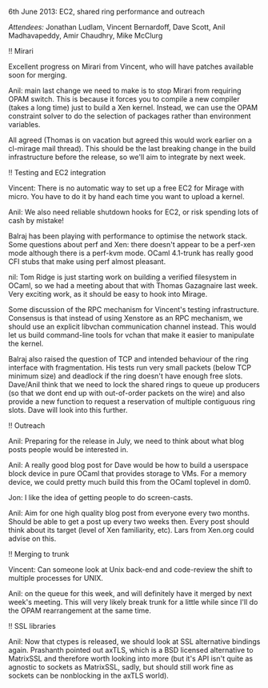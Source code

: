 6th June 2013: EC2, shared ring performance and outreach

*Attendees:* Jonathan Ludlam, Vincent Bernardoff, Dave Scott, Anil Madhavapeddy, Amir Chaudhry, Mike McClurg

!! Mirari

Excellent progress on Mirari from Vincent, who will have patches available soon for merging.

Anil: main last change we need to make is to stop Mirari from requiring OPAM
switch.  This is because it forces you to compile a new compiler (takes a long
time) just to build a Xen kernel.  Instead, we can use the OPAM constraint
solver to do the selection of packages rather than environment variables.

All agreed (Thomas is on vacation but agreed this would work earlier on a cl-mirage
mail thread).  This should be the last breaking change in the build infrastructure
before the release, so we'll aim to integrate by next week.

!! Testing and EC2 integration 

Vincent: There is no automatic way to set up a free EC2 for Mirage with micro.
You have to do it by hand each time you want to upload a kernel.  

Anil: We also need reliable shutdown hooks for EC2, or risk spending lots of cash by mistake! 

Balraj has been playing with performance to optimise the network stack.  Some
questions about perf and Xen: there doesn't appear to be a perf-xen mode
although there is a perf-kvm mode.  OCaml 4.1-trunk has really good CFI stubs
that make using perf almost pleasant.

nil: Tom Ridge is just starting work on building a verified filesystem in
OCaml, so we had a meeting about that with Thomas Gazagnaire last week.  Very
exciting work, as it should be easy to hook into Mirage.

Some discussion of the RPC mechanism for Vincent's testing infrastructure.  Consensus
is that instead of using Xenstore as an RPC mechanism, we should use an explicit
libvchan communication channel instead.  This would let us build command-line
tools for vchan that make it easier to manipulate the kernel.

Balraj also raised the question of TCP and intended behaviour of the ring
interface with fragmentation.  His tests run very small packets (below TCP
minimum size) and deadlock if the ring doesn't have enough free slots.
Dave/Anil think that we need to lock the shared rings to queue up producers (so
that we dont end up with out-of-order packets on the wire) and also provide a
new function to request a reservation of multiple contiguous ring slots.  Dave
will look into this further.

!! Outreach

Anil: Preparing for the release in July, we need to think about what blog posts
people would be interested in.

Anil: A really good blog post for Dave would be how to build a userspace block
device in pure OCaml that provides storage to VMs.  For a memory device, we
could pretty much build this from the OCaml toplevel in dom0.

Jon: I like the idea of getting people to do screen-casts.

Anil: Aim for one high quality blog post from everyone every two months.
Should be able to get a post up every two weeks then.  Every post should think
about its target (level of Xen familiarity, etc).  Lars from Xen.org could
advise on this.

!! Merging to trunk

Vincent: Can someone look at Unix back-end and code-review the shift
to multiple processes for UNIX.

Anil: on the queue for this week, and will definitely have it merged by
next week's meeting. This will very likely break trunk for a little while
since I'll do the OPAM rearrangement at the same time.

!! SSL libraries

Anil: Now that ctypes is released, we should look at SSL alternative bindings again.
Prashanth pointed out axTLS, which is a BSD licensed alternative to MatrixSSL and
therefore worth looking into more (but it's API isn't quite as agnostic to sockets
as MatrixSSL, sadly, but should still work fine as sockets can be nonblocking in
the axTLS world).

